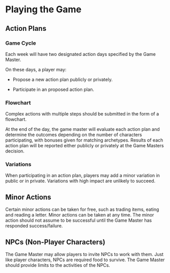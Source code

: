 # Playing the Game

## Action Plans

### Game Cycle

Each week will have two designated action days specified by the Game Master.

On these days, a player may:

- Propose a new action plan publicly or privately.

- Participate in an proposed action plan.

### Flowchart

Complex actions with multiple steps should be submitted in the form of a flowchart.

At the end of the day, the game master will evaluate each action plan and determine the outcomes depending on the number of characters participating, with bonuses given for matching archetypes. Results of each action plan will be reported either publicly or privately at the Game Masters decision.

### Variations

When participating in an action plan, players may add a minor variation in public or in private.
Variations with high impact are unlikely to succeed.

## Minor Actions

Certain minor actions can be taken for free, such as trading items, eating and reading a letter.
Minor actions can be taken at any time.
The minor action should not assume to be successful until the Game Master has responded success/failure.

## NPCs (Non-Player Characters)

The Game Master may allow players to invite NPCs to work with them.
Just like player characters, NPCs are required food to survive.
The Game Master should provide limits to the activities of the NPCs.
